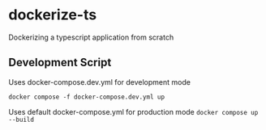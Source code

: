# dockerize-ts
Dockerizing a typescript application from scratch

## Development Script
Uses docker-compose.dev.yml for development mode

```docker compose -f docker-compose.dev.yml up```

Uses default docker-compose.yml for production mode
```docker compose up --build```